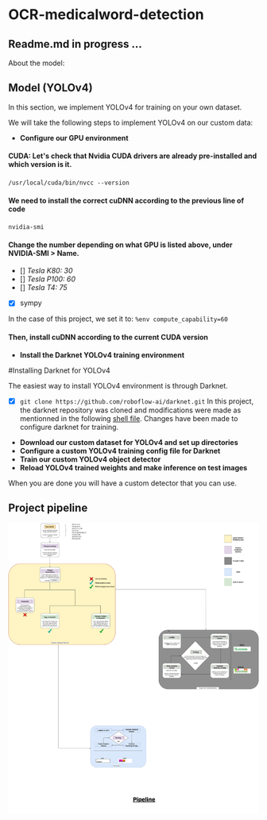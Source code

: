 # OCR-medicalword-detection
## Readme.md in progress ...




About the model:
## Model (YOLOv4)

In this section, we implement YOLOv4 for training on your own dataset.

We will take the following steps to implement YOLOv4 on our custom data:

 - **Configure our GPU environment**

#### CUDA: Let's check that Nvidia CUDA drivers are already pre-installed and which version is it.

`/usr/local/cuda/bin/nvcc --version`

#### We need to install the correct cuDNN according to the previous line of code

`nvidia-smi`

#### Change the number depending on what GPU is listed above, under NVIDIA-SMI > Name.

- [] *Tesla K80: 30*
- [] *Tesla P100: 60*
- [] *Tesla T4: 75*
- [x] sympy

In the case of this project, we set it to: `%env compute_capability=60`

#### Then, install cuDNN according to the current CUDA version


 - **Install the Darknet YOLOv4 training environment**

#Installing Darknet for YOLOv4 

The easiest way to install YOLOv4 environment is through Darknet. 
- [x] `git clone https://github.com/roboflow-ai/darknet.git`
In this project, the darknet repository was cloned and modifications were made as mentionned in the following [shell file](https://github.com/IsmaelMekene/OCR-medicalword-detection/blob/main/model/darknet_for_YOLOv4.sh). Changes have been made to configure darknet for training.




 - **Download our custom dataset for YOLOv4 and set up directories**
 - **Configure a custom YOLOv4 training config file for Darknet**
 - **Train our custom YOLOv4 object detector**
 - **Reload YOLOv4 trained weights and make inference on test images**

When you are done you will have a custom detector that you can use. 



## Project pipeline
 

<p align="center">
  <img src="https://github.com/IsmaelMekene/OCR-medicalword-detection/blob/main/pipeline/tingy.png"/>
</p>


